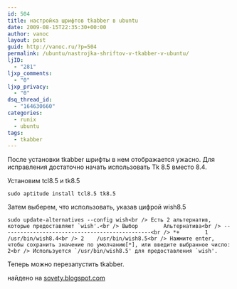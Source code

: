 ```yaml
---
id: 504
title: настройка шрифтов tkabber в ubuntu
date: 2009-08-15T22:35:30+00:00
author: vanoc
layout: post
guid: http://vanoc.ru/?p=504
permalink: /ubuntu/nastrojka-shriftov-v-tkabber-v-ubuntu/
ljID:
  - "281"
ljxp_comments:
  - "0"
ljxp_privacy:
  - "0"
dsq_thread_id:
  - "164630660"
categories:
  - runix
  - ubuntu
tags:
  - tkabber
---
```

После установки tkabber шрифты в нем отображается ужасно. Для исправления достаточно начать использовать Tk 8.5 вместо 8.4.

Установим tcl8.5 и tk8.5
  
`sudo aptitude install tcl8.5 tk8.5`
  
Затем выберем, что использовать, указав цифрой wish8.5
  
``sudo update-alternatives --config wish<br />
Есть 2 альтернатив, которые предоставляют `wish'.<br />
  Выбор        Альтернатива<br />
-----------------------------------------------<br />
*+        1    /usr/bin/wish8.4<br />
          2    /usr/bin/wish8.5<br />
Нажмите enter, чтобы сохранить значение по умолчанию[*], или введите выбранное число: 2<br />
Используется `/usr/bin/wish8.5' для предоставления `wish'.``
  
Теперь можно перезапустить tkabber.

найдено на [sovety.blogspot.com](http://sovety.blogspot.com/2009/03/cyrillic-fonts-in-tcltk-and-pythontk.html)